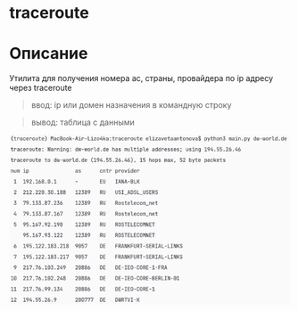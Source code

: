 # traceroute

# Описание

Утилита для получения номера ас, страны, провайдера по ip адресу через traceroute

>ввод: ip или домен назначения в командную строку

>вывод: таблица с данными

![Пример ввода и вывода](https://github.com/lizzka-kisska/traceroute/blob/main/input%2Bouput.png)
